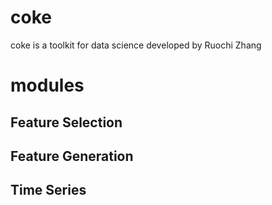 # coke

coke is a toolkit for data science developed by Ruochi Zhang


# modules

## Feature Selection

## Feature Generation

## Time Series

